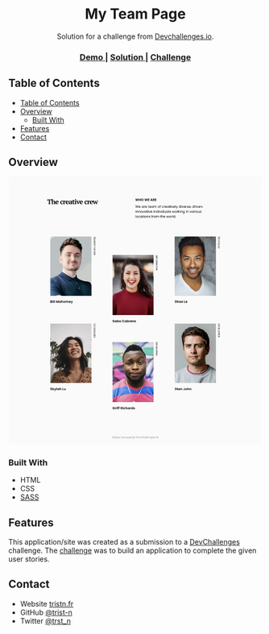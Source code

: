 <!-- Please update value in the {}  -->

<h1 align="center">My Team Page</h1>

<div align="center">
   Solution for a challenge from  <a href="http://devchallenges.io" target="_blank">Devchallenges.io</a>.
</div>

<div align="center">
  <h3>
    <a href="https://my-team-page.trist-n.vercel.app">
      Demo
    </a>
    <span> | </span>
    <a href="https://github.com/trist-n/devChallenges/tree/main/responsive-web-design/my-team-page">
      Solution
    </a>
    <span> | </span>
    <a href="https://devchallenges.io/challenges/hhmesazsqgKXrTkYkt0U">
      Challenge
    </a>
  </h3>
</div>

<!-- TABLE OF CONTENTS -->

## Table of Contents

- [Table of Contents](#table-of-contents)
- [Overview](#overview)
  - [Built With](#built-with)
- [Features](#features)
- [Contact](#contact)

<!-- OVERVIEW -->

## Overview

![screenshot](https://github.com/trist-n/devChallenges/blob/main/responsive-web-design/my-team-page/assets/images/screenshot.png)

### Built With

<!-- This section should list any major frameworks that you built your project using. Here are a few examples.-->

- HTML
- CSS
- [SASS](https://sass-lang.com)

## Features

<!-- List the features of your application or follow the template. Don't share the figma file here :) -->

This application/site was created as a submission to a [DevChallenges](https://devchallenges.io/challenges) challenge. The [challenge](https://devchallenges.io/challenges/hhmesazsqgKXrTkYkt0U) was to build an application to complete the given user stories.

## Contact

- Website [tristn.fr](https://tristn.fr)
- GitHub [@trist-n](https://github.com/trist-n)
- Twitter [@trst_n](https://twitter.com/trst_n)
